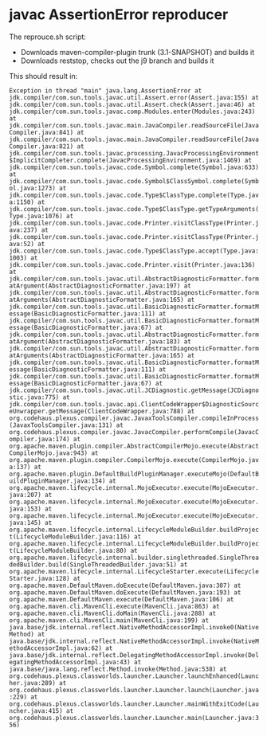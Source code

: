 # javac AssertionError reproducer

The reprouce.sh script:

* Downloads maven-compiler-plugin trunk (3.1-SNAPSHOT) and builds it
* Downloads reststop, checks out the j9 branch and builds it

This should result in:

``
Exception in thread "main" java.lang.AssertionError
	  at jdk.compiler/com.sun.tools.javac.util.Assert.error(Assert.java:155)
	  at jdk.compiler/com.sun.tools.javac.util.Assert.check(Assert.java:46)
	  at jdk.compiler/com.sun.tools.javac.comp.Modules.enter(Modules.java:243)
	  at jdk.compiler/com.sun.tools.javac.main.JavaCompiler.readSourceFile(JavaCompiler.java:841)
	  at jdk.compiler/com.sun.tools.javac.main.JavaCompiler.readSourceFile(JavaCompiler.java:821)
	  at jdk.compiler/com.sun.tools.javac.processing.JavacProcessingEnvironment$ImplicitCompleter.complete(JavacProcessingEnvironment.java:1469)
	  at jdk.compiler/com.sun.tools.javac.code.Symbol.complete(Symbol.java:633)
	  at jdk.compiler/com.sun.tools.javac.code.Symbol$ClassSymbol.complete(Symbol.java:1273)
	  at jdk.compiler/com.sun.tools.javac.code.Type$ClassType.complete(Type.java:1150)
	  at jdk.compiler/com.sun.tools.javac.code.Type$ClassType.getTypeArguments(Type.java:1076)
	  at jdk.compiler/com.sun.tools.javac.code.Printer.visitClassType(Printer.java:237)
	  at jdk.compiler/com.sun.tools.javac.code.Printer.visitClassType(Printer.java:52)
	  at jdk.compiler/com.sun.tools.javac.code.Type$ClassType.accept(Type.java:1003)
	  at jdk.compiler/com.sun.tools.javac.code.Printer.visit(Printer.java:136)
	  at jdk.compiler/com.sun.tools.javac.util.AbstractDiagnosticFormatter.formatArgument(AbstractDiagnosticFormatter.java:197)
	  at jdk.compiler/com.sun.tools.javac.util.AbstractDiagnosticFormatter.formatArguments(AbstractDiagnosticFormatter.java:165)
	  at jdk.compiler/com.sun.tools.javac.util.BasicDiagnosticFormatter.formatMessage(BasicDiagnosticFormatter.java:111)
	  at jdk.compiler/com.sun.tools.javac.util.BasicDiagnosticFormatter.formatMessage(BasicDiagnosticFormatter.java:67)
	  at jdk.compiler/com.sun.tools.javac.util.AbstractDiagnosticFormatter.formatArgument(AbstractDiagnosticFormatter.java:183)
	  at jdk.compiler/com.sun.tools.javac.util.AbstractDiagnosticFormatter.formatArguments(AbstractDiagnosticFormatter.java:165)
	  at jdk.compiler/com.sun.tools.javac.util.BasicDiagnosticFormatter.formatMessage(BasicDiagnosticFormatter.java:111)
	  at jdk.compiler/com.sun.tools.javac.util.BasicDiagnosticFormatter.formatMessage(BasicDiagnosticFormatter.java:67)
	  at jdk.compiler/com.sun.tools.javac.util.JCDiagnostic.getMessage(JCDiagnostic.java:775)
	  at jdk.compiler/com.sun.tools.javac.api.ClientCodeWrapper$DiagnosticSourceUnwrapper.getMessage(ClientCodeWrapper.java:788)
	  at org.codehaus.plexus.compiler.javac.JavaxToolsCompiler.compileInProcess(JavaxToolsCompiler.java:131)
	  at org.codehaus.plexus.compiler.javac.JavacCompiler.performCompile(JavacCompiler.java:174)
	  at org.apache.maven.plugin.compiler.AbstractCompilerMojo.execute(AbstractCompilerMojo.java:943)
	  at org.apache.maven.plugin.compiler.CompilerMojo.execute(CompilerMojo.java:137)
	  at org.apache.maven.plugin.DefaultBuildPluginManager.executeMojo(DefaultBuildPluginManager.java:134)
	  at org.apache.maven.lifecycle.internal.MojoExecutor.execute(MojoExecutor.java:207)
	  at org.apache.maven.lifecycle.internal.MojoExecutor.execute(MojoExecutor.java:153)
	  at org.apache.maven.lifecycle.internal.MojoExecutor.execute(MojoExecutor.java:145)
	  at org.apache.maven.lifecycle.internal.LifecycleModuleBuilder.buildProject(LifecycleModuleBuilder.java:116)
	  at org.apache.maven.lifecycle.internal.LifecycleModuleBuilder.buildProject(LifecycleModuleBuilder.java:80)
	  at org.apache.maven.lifecycle.internal.builder.singlethreaded.SingleThreadedBuilder.build(SingleThreadedBuilder.java:51)
	  at org.apache.maven.lifecycle.internal.LifecycleStarter.execute(LifecycleStarter.java:128)
	  at org.apache.maven.DefaultMaven.doExecute(DefaultMaven.java:307)
	  at org.apache.maven.DefaultMaven.doExecute(DefaultMaven.java:193)
	  at org.apache.maven.DefaultMaven.execute(DefaultMaven.java:106)
	  at org.apache.maven.cli.MavenCli.execute(MavenCli.java:863)
	  at org.apache.maven.cli.MavenCli.doMain(MavenCli.java:288)
	  at org.apache.maven.cli.MavenCli.main(MavenCli.java:199)
	  at java.base/jdk.internal.reflect.NativeMethodAccessorImpl.invoke0(Native Method)
	  at java.base/jdk.internal.reflect.NativeMethodAccessorImpl.invoke(NativeMethodAccessorImpl.java:62)
	  at java.base/jdk.internal.reflect.DelegatingMethodAccessorImpl.invoke(DelegatingMethodAccessorImpl.java:43)
	  at java.base/java.lang.reflect.Method.invoke(Method.java:538)
	  at org.codehaus.plexus.classworlds.launcher.Launcher.launchEnhanced(Launcher.java:289)
	  at org.codehaus.plexus.classworlds.launcher.Launcher.launch(Launcher.java:229)
	  at org.codehaus.plexus.classworlds.launcher.Launcher.mainWithExitCode(Launcher.java:415)
	  at org.codehaus.plexus.classworlds.launcher.Launcher.main(Launcher.java:356)
``
